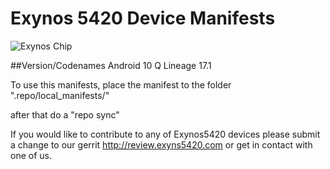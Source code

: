 # Exynos 5420 Device Manifests

![Exynos Chip](http://www.androidcentral.com/sites/androidcentral.com/files/postimages/9274/exynos-5-octa.jpg)

##Version/Codenames
Android 10 Q
Lineage 17.1


To use this manifests, place the manifest to the folder ".repo/local_manifests/"

after that do a "repo sync"

If you would like to contribute to any of Exynos5420 devices please submit a change to our gerrit http://review.exyns5420.com or get in contact with one of us.
